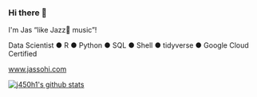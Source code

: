 ### Hi there 👋

I'm Jas “like Jazz🎺 music”!

Data Scientist ● R ● Python ● SQL ● Shell ● tidyverse ● Google Cloud Certified

www.jassohi.com

<a href="https://github.com/j450h1">
 <img align="center" src="https://github-readme-stats.vercel.app/api?username=j450h1&show_icons=true&theme=light&line_height=27" alt="j450h1's github stats"/>
</a>

<!--
**j450h1/j450h1** is a ✨ _special_ ✨ repository because its `README.md` (this file) appears on your GitHub profile.

Here are some ideas to get you started:

- 🔭 I’m currently working on ...
- 🌱 I’m currently learning ...
- 👯 I’m looking to collaborate on ...
- 🤔 I’m looking for help with ...
- 💬 Ask me about ...
- 📫 How to reach me: ...
- 😄 Pronouns: ...
- ⚡ Fun fact: ...
-->
